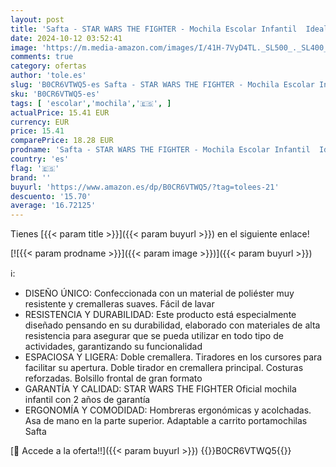 ```yaml
---
layout: post
title: 'Safta - STAR WARS THE FIGHTER - Mochila Escolar Infantil  Ideal para Niños de Diferentes Edades  Cómoda y Versátil  Calidad y Resistencia  27x10x33 cm  Color Negro'
date: 2024-10-12 03:52:41
image: 'https://m.media-amazon.com/images/I/41H-7VyD4TL._SL500_._SL400_.jpg'
comments: true
category: ofertas
author: 'tole.es'
slug: 'B0CR6VTWQ5-es Safta - STAR WARS THE FIGHTER - Mochila Escolar Infantil...'
sku: 'B0CR6VTWQ5-es'
tags: [ 'escolar','mochila','🇪🇸', ]
actualPrice: 15.41 EUR
currency: EUR
price: 15.41
comparePrice: 18.28 EUR
prodname: 'Safta - STAR WARS THE FIGHTER - Mochila Escolar Infantil  Ideal para Niños de Diferentes Edades  Cómoda y Versátil  Calidad y Resistencia  27x10x33 cm  Color Negro'
country: 'es'
flag: '🇪🇸'
brand: ''
buyurl: 'https://www.amazon.es/dp/B0CR6VTWQ5/?tag=tolees-21'
descuento: '15.70'
average: '16.72125'
---
```


Tienes [{{< param title >}}]({{< param buyurl >}}) en el siguiente enlace!

[![{{< param prodname >}}]({{< param image >}})]({{< param buyurl >}})

ℹ️:

- DISEÑO ÚNICO: Confeccionada con un material de poliéster muy resistente y cremalleras suaves. Fácil de lavar
- RESISTENCIA Y DURABILIDAD: Este producto está especialmente diseñado pensando en su durabilidad, elaborado con materiales de alta resistencia para asegurar que se pueda utilizar en todo tipo de actividades, garantizando su funcionalidad
- ESPACIOSA Y LIGERA: Doble cremallera. Tiradores en los cursores para facilitar su apertura. Doble tirador en cremallera principal. Costuras reforzadas. Bolsillo frontal de gran formato
- GARANTÍA Y CALIDAD: STAR WARS THE FIGHTER Oficial mochila infantil con 2 años de garantía
- ERGONOMÍA Y COMODIDAD: Hombreras ergonómicas y acolchadas. Asa de mano en la parte superior. Adaptable a carrito portamochilas Safta

[🛒 Accede a la oferta!!]({{< param buyurl >}})
{{<world>}}B0CR6VTWQ5{{</world>}}
